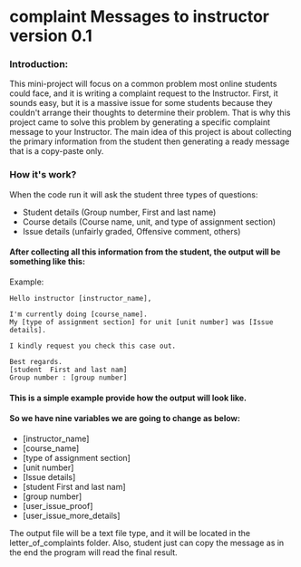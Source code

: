 # complaint Messages to instructor version 0.1
### Introduction:
This mini-project will focus on a common problem most online students could face, and it is writing a complaint request to the Instructor.
First, it sounds easy, but it is a massive issue for some students because they couldn't arrange their thoughts to determine their problem.
That is why this project came to solve this problem by generating a specific complaint message to your Instructor.
The main idea of this project is about collecting the primary information from the student then generating a ready message that is a copy-paste only.
### How it's work?
When the code run it will ask the student three types of questions:
* Student details (Group number, First and last name)
* Course details (Course name, unit, and type of assignment section)
* Issue details (unfairly graded, Offensive comment, others)

#### After collecting all this information from the student, the output will be something like this:

Example:
```
Hello instructor [instructor_name],

I'm currently doing [course_name].
My [type of assignment section] for unit [unit number] was [Issue details].

I kindly request you check this case out.

Best regards.
[student  First and last nam]
Group number : [group number]
```
#### This is a simple example provide how the output will look like.
#### So we have nine variables we are going to change as below:
* [instructor_name]
* [course_name]
* [type of assignment section]
* [unit number]
* [Issue details]
* [student First and last nam]
* [group number]
* [user_issue_proof]
* [user_issue_more_details]

The output file will be a text file type, and it will be located in the letter_of_complaints folder.
Also, student just can copy the message as in the end the program will read the final result.


